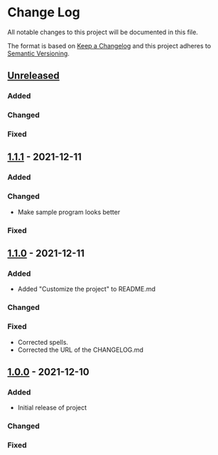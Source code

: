 # Change Log
All notable changes to this project will be documented in this file.

The format is based on [Keep a Changelog](http://keepachangelog.com/)
and this project adheres to [Semantic Versioning](http://semver.org/).

## [Unreleased]
### Added
### Changed
### Fixed

## [1.1.1] - 2021-12-11
### Added
### Changed
- Make sample program looks better
### Fixed

## [1.1.0] - 2021-12-11
### Added
- Added "Customize the project" to README.md
### Changed
### Fixed
- Corrected spells. 
- Corrected the URL of the CHANGELOG.md

## [1.0.0] - 2021-12-10
### Added
- Initial release of project
### Changed
### Fixed


[Unreleased]: https://github.com/suikan4github/template_application/compare/v1.1.1...develop
[1.1.1]: https://github.com/suikan4github/template_application/compare/v1.1.0...v1.1.1
[1.1.0]: https://github.com/suikan4github/template_application/compare/v1.0.0...v1.1.0
[1.0.0]: https://github.com/suikan4github/template_application/compare/v0.0.0...v1.0.0
